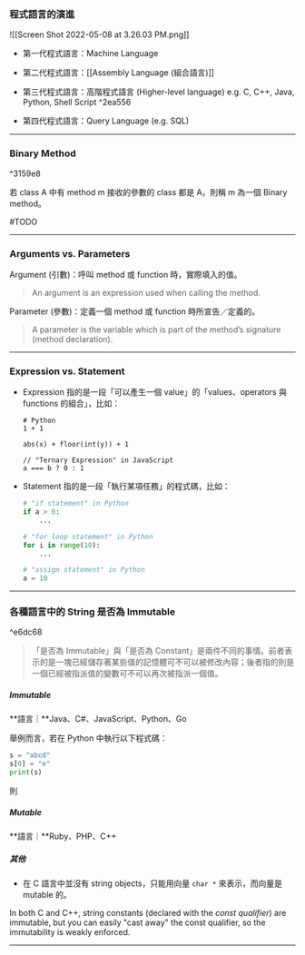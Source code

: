 ### 程式語言的演進

![[Screen Shot 2022-05-08 at 3.26.03 PM.png]]

- 第一代程式語言：Machine Language

- 第二代程式語言：[[Assembly Language (組合語言)]]

- 第三代程式語言：高階程式語言 (Higher-level language) e.g. C, C++, Java, Python, Shell Script ^2ea556

- 第四代程式語言：Query Language (e.g. SQL)

---

### Binary Method

^3159e8

若 class A 中有 method m 接收的參數的 class 都是 A，則稱 m 為一個 Binary method。

#TODO

---

### Arguments vs. Parameters

Argument (引數)：呼叫 method 或 function 時，實際填入的值。

>An argument is an expression used when calling the method.

Parameter (參數)：定義一個 method 或 function 時所宣告／定義的。

>A parameter is the variable which is part of the method’s signature (method declaration).

---

### Expression vs. Statement

- Expression 指的是一段「可以產生一個 value」的「values、operators 與 functions 的組合」，比如：

    ```plaintext
    # Python
    1 + 1
    
    abs(x) + floor(int(y)) + 1
    
    // "Ternary Expression" in JavaScript
    a === b ? 0 : 1
    ```

- Statement 指的是一段「執行某項任務」的程式碼，比如：

    ```Python
    # "if statement" in Python
    if a > 0:
        ...
    
    # "for loop statement" in Python
    for i in range(10):
        ...
    
    # "assign statement" in Python
    a = 10
    ```

---

### 各種語言中的 String 是否為 Immutable

^e6dc68

>「是否為 Immutable」與「是否為 Constant」是兩件不同的事情。前者表示的是一塊已經儲存著某些值的記憶體可不可以被修改內容；後者指的則是一個已經被指派值的變數可不可以再次被指派一個值。

##### Immutable

**語言｜**Java、C#、JavaScript、Python、Go

舉例而言，若在 Python 中執行以下程式碼：

```Python
s = "abcd"
s[0] = "e"
print(s)
```

則

##### Mutable

**語言｜**Ruby、PHP、C++

##### 其他

- 在 C 語言中並沒有 string objects，只能用向量 `char *` 來表示，而向量是 mutable 的。

In both C and C++, string constants (declared with the *const qualifier*) are immutable, but you can easily "cast away" the const qualifier, so the immutability is weakly enforced.

---
